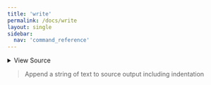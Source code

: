```yaml
---
title: 'write'
permalink: /docs/write
layout: single
sidebar:
  nav: 'command_reference'
---
```




<details>
  <summary>View Source</summary>

{% highlight sh %}

__SHELLPEN_SOURCES_TEXTS[$SHELLPEN_PEN_INDEX]+="$(!fn --shellpen-private writeDSL --get-indent)$*"
!fn --shellpen-private writeDSL --mark-last-not-empty
{% endhighlight %}

</details>



> Append a string of text to source output including indentation







